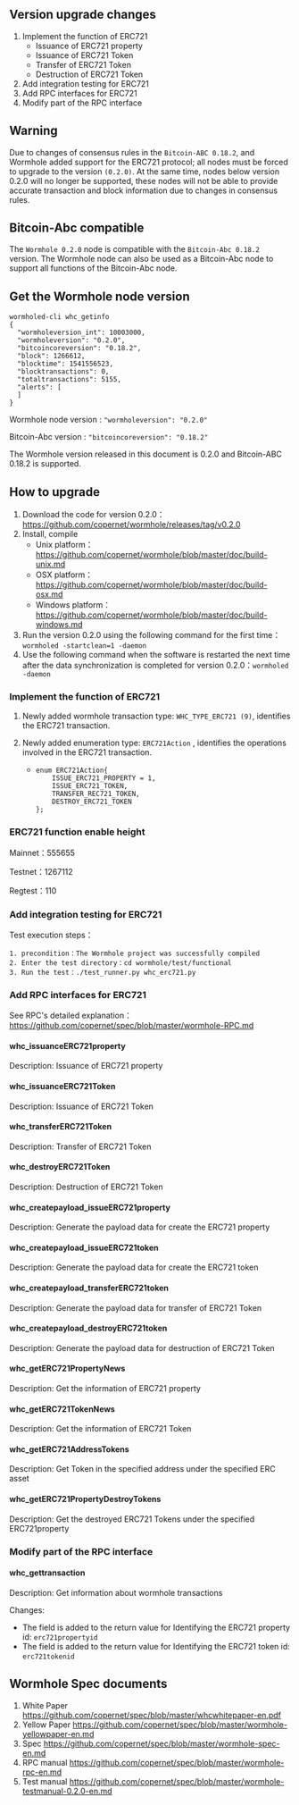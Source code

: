 ## Version upgrade changes

1. Implement the function of ERC721
   - Issuance of ERC721 property
   - Issuance of ERC721 Token
   - Transfer of ERC721 Token
   - Destruction of ERC721 Token
2. Add integration testing for ERC721
3. Add RPC interfaces for ERC721
4. Modify part of the RPC interface

## Warning

Due to changes of consensus rules in the `Bitcoin-ABC 0.18.2`, and Wormhole added support for the ERC721 protocol; all nodes must be forced to upgrade to the version `(0.2.0)`. At the same time, nodes below version 0.2.0 will no longer be supported, these nodes will not be able to provide accurate transaction and block information due to changes in consensus rules.

## Bitcoin-Abc compatible

The `Wormhole 0.2.0` node is compatible with the `Bitcoin-Abc 0.18.2` version. The Wormhole node can also be used as a Bitcoin-Abc node to support all functions of the Bitcoin-Abc node.

## Get the Wormhole node version

```
wormholed-cli whc_getinfo
{  
  "wormholeversion_int": 10003000,
  "wormholeversion": "0.2.0",
  "bitcoincoreversion": "0.18.2",
  "block": 1266612,
  "blocktime": 1541556523,
  "blocktransactions": 0,
  "totaltransactions": 5155,
  "alerts": [
  ]
}
```

Wormhole node version : `"wormholeversion": "0.2.0"`

Bitcoin-Abc version : `"bitcoincoreversion": "0.18.2"`

The Wormhole version released in this document is 0.2.0 and Bitcoin-ABC 0.18.2 is supported.

## How to upgrade

1. Download the code for version 0.2.0：https://github.com/copernet/wormhole/releases/tag/v0.2.0
2. Install, compile
   - Unix platform：https://github.com/copernet/wormhole/blob/master/doc/build-unix.md
   - OSX platform：https://github.com/copernet/wormhole/blob/master/doc/build-osx.md
   - Windows platform：https://github.com/copernet/wormhole/blob/master/doc/build-windows.md
3. Run the version 0.2.0 using the following command for the first time：`wormholed -startclean=1 -daemon`
4. Use the following command when the software is restarted the next time after the data synchronization is completed for version 0.2.0：`wormholed -daemon`

### Implement the function of ERC721

1. Newly added wormhole transaction type: `WHC_TYPE_ERC721 (9)`, identifies the ERC721 transaction.

2. Newly added enumeration type: `ERC721Action` , identifies the operations involved in the ERC721 transaction.

   - ```
     enum ERC721Action{
         ISSUE_ERC721_PROPERTY = 1,
         ISSUE_ERC721_TOKEN,
         TRANSFER_REC721_TOKEN,
         DESTROY_ERC721_TOKEN
     };
     ```

### ERC721 function enable height

Mainnet：555655

Testnet：1267112

Regtest：110

### Add integration testing for ERC721

Test execution steps：

```
1. precondition：The Wormhole project was successfully compiled
2. Enter the test directory：cd wormhole/test/functional
3. Run the test：./test_runner.py whc_erc721.py
```

### Add RPC interfaces for ERC721

See RPC's detailed explanation：https://github.com/copernet/spec/blob/master/wormhole-RPC.md

#### whc_issuanceERC721property

Description: Issuance of ERC721 property

#### whc_issuanceERC721Token

Description: Issuance of ERC721 Token

#### whc_transferERC721Token

Description: Transfer of ERC721 Token

#### whc_destroyERC721Token

Description: Destruction of ERC721 Token

#### whc_createpayload_issueERC721property

Description: Generate the payload data for create the ERC721 property

#### whc_createpayload_issueERC721token

Description: Generate the payload data for create the ERC721 token

#### whc_createpayload_transferERC721token

Description: Generate the payload data for transfer of ERC721 Token

#### whc_createpayload_destroyERC721token

Description: Generate the payload data for destruction of ERC721 Token

#### whc_getERC721PropertyNews

Description: Get the information of ERC721 property

#### whc_getERC721TokenNews

Description: Get the information of ERC721 Token

#### whc_getERC721AddressTokens

Description: Get Token in the specified address under the specified ERC asset

#### whc_getERC721PropertyDestroyTokens

Description: Get the destroyed ERC721 Tokens under the specified ERC721property

### Modify part of the RPC interface

#### whc_gettransaction

Description: Get information about wormhole transactions

Changes:

- The field is added to the return value for Identifying the ERC721 property id: `erc721propertyid` 
- The field is added to the return value for Identifying the ERC721 token id: `erc721tokenid` 

## Wormhole Spec documents

1. White Paper     https://github.com/copernet/spec/blob/master/whcwhitepaper-en.pdf
2. Yellow Paper     https://github.com/copernet/spec/blob/master/wormhole-yellowpaper-en.md
3. Spec       https://github.com/copernet/spec/blob/master/wormhole-spec-en.md
4. RPC manual    https://github.com/copernet/spec/blob/master/wormhole-rpc-en.md
5. Test manual   https://github.com/copernet/spec/blob/master/wormhole-testmanual-0.2.0-en.md

